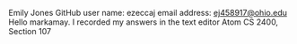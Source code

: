 Emily Jones
GitHub user name: ezeccaj
email address: ej458917@ohio.edu
Hello markamay. I recorded my answers in the text editor Atom
CS 2400, Section 107
